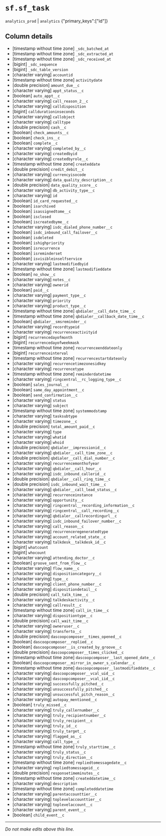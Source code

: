 # `sf.sf_task`
`analytics_prod` | `analytics`
{"primary_keys":["id"]}

## Column details
* [timestamp without time zone] `_sdc_batched_at`
* [timestamp without time zone] `_sdc_extracted_at`
* [timestamp without time zone] `_sdc_received_at`
* [bigint]    `_sdc_sequence`
* [bigint]    `_sdc_table_version`
* [character varying] `accountid`
* [timestamp without time zone] `activitydate`
* [double precision] `amount_due__c`
* [character varying] `appt_status__c`
* [boolean]   `auto_appt__c`
* [character varying] `call_reason_2__c`
* [character varying] `calldisposition`
* [bigint]    `calldurationinseconds`
* [character varying] `callobject`
* [character varying] `calltype`
* [double precision] `cash__c`
* [boolean]   `check_amounts__c`
* [boolean]   `check_ins__c`
* [boolean]   `complete__c`
* [character varying] `completed_by__c`
* [character varying] `createdbyid`
* [character varying] `createdbyrole__c`
* [timestamp without time zone] `createddate`
* [double precision] `credit_debit__c`
* [character varying] `currencyisocode`
* [character varying] `data_quality_description__c`
* [double precision] `data_quality_score__c`
* [character varying] `db_activity_type__c`
* [character varying] `id`
* [boolean]   `id_card_requested__c`
* [boolean]   `isarchived`
* [boolean]   `isassignedtome__c`
* [boolean]   `isclosed`
* [boolean]   `iscreatedbyme__c`
* [character varying] `isdc_dialed_phone_number__c`
* [boolean]   `isdc_inbound_call_failover__c`
* [boolean]   `isdeleted`
* [boolean]   `ishighpriority`
* [boolean]   `isrecurrence`
* [boolean]   `isreminderset`
* [boolean]   `isvisibleinselfservice`
* [character varying] `lastmodifiedbyid`
* [timestamp without time zone] `lastmodifieddate`
* [boolean]   `no_show__c`
* [character varying] `notes__c`
* [character varying] `ownerid`
* [boolean]   `paid__c`
* [character varying] `payment_type__c`
* [character varying] `priority`
* [character varying] `product_type__c`
* [timestamp without time zone] `qbdialer__call_date_time__c`
* [timestamp without time zone] `qbdialer__callback_date_time__c`
* [boolean]   `qbdialer__smsreminder__c`
* [character varying] `recordtypeid`
* [character varying] `recurrenceactivityid`
* [bigint]    `recurrencedayofmonth`
* [bigint]    `recurrencedayofweekmask`
* [timestamp without time zone] `recurrenceenddateonly`
* [bigint]    `recurrenceinterval`
* [timestamp without time zone] `recurrencestartdateonly`
* [character varying] `recurrencetimezonesidkey`
* [character varying] `recurrencetype`
* [timestamp without time zone] `reminderdatetime`
* [character varying] `ringcentral__rc_logging_type__c`
* [boolean]   `sales_journal__c`
* [boolean]   `same_day_appointment__c`
* [boolean]   `send_confirmation__c`
* [character varying] `status`
* [character varying] `subject`
* [timestamp without time zone] `systemmodstamp`
* [character varying] `tasksubtype`
* [character varying] `timezone__c`
* [double precision] `total_amount_paid__c`
* [character varying] `type`
* [character varying] `whatid`
* [character varying] `whoid`
* [double precision] `qbdialer__impressionid__c`
* [character varying] `qbdialer__call_time_zone__c`
* [double precision] `qbdialer__call_dial_number__c`
* [character varying] `recurrencemonthofyear`
* [character varying] `qbdialer__call_hour__c`
* [character varying] `isdc_inbound_callerid__c`
* [double precision] `qbdialer__call_ring_time__c`
* [double precision] `isdc_inbound_wait_time__c`
* [character varying] `qbdialer__call_lead_status__c`
* [character varying] `recurrenceinstance`
* [character varying] `opportunity__c`
* [character varying] `ringcentral__recording_information__c`
* [character varying] `ringcentral__call_recording__c`
* [character varying] `qbdialer__callrecordingurl__c`
* [character varying] `isdc_inbound_failover_number__c`
* [character varying] `call_reason__c`
* [character varying] `recurrenceregeneratedtype`
* [character varying] `account_related_state__c`
* [character varying] `talkdesk__talkdesk_id__c`
* [bigint]    `whatcount`
* [bigint]    `whocount`
* [character varying] `attending_doctor__c`
* [boolean]   `groove_sent_from_flow__c`
* [character varying] `flow_name__c`
* [character varying] `dispositioncategory__c`
* [character varying] `type__c`
* [character varying] `client_phone_number__c`
* [character varying] `dispositiondetail__c`
* [double precision] `call_talk_time__c`
* [character varying] `talkdeskactivity__c`
* [character varying] `callresult__c`
* [timestamp without time zone] `call_in_time__c`
* [character varying] `dispositiontype__c`
* [double precision] `call_wait_time__c`
* [character varying] `owneruser__c`
* [character varying] `transferto__c`
* [double precision] `dascoopcomposer__times_opened__c`
* [boolean]   `dascoopcomposer__replied__c`
* [boolean]   `dascoopcomposer__is_created_by_groove__c`
* [double precision] `dascoopcomposer__times_clicked__c`
* [timestamp without time zone] `dascoopcomposer__last_opened_date__c`
* [boolean]   `dascoopcomposer__mirror_in_owner_s_calendar__c`
* [timestamp without time zone] `dascoopcomposer__lastmodifieddate__c`
* [character varying] `dascoopcomposer__vcal_uid__c`
* [character varying] `dascoopcomposer__vcal_iid__c`
* [character varying] `successfully_pitched__c`
* [character varying] `unsuccessfully_pitched__c`
* [character varying] `unsuccessful_pitch_reason__c`
* [character varying] `autopay_mentioned__c`
* [boolean]   `truly_missed__c`
* [character varying] `truly_callernumber__c`
* [character varying] `truly_recipientnumber__c`
* [character varying] `truly_recipient__c`
* [character varying] `truly_id__c`
* [character varying] `truly_target__c`
* [character varying] `flagged_as__c`
* [character varying] `call_type__c`
* [timestamp without time zone] `truly_starttime__c`
* [character varying] `truly_status__c`
* [character varying] `truly_direction__c`
* [timestamp without time zone] `repliedtomessagedate__c`
* [character varying] `repliedtomessageid__c`
* [double precision] `responsetimeminutes__c`
* [timestamp without time zone] `createddatetime__c`
* [character varying] `description`
* [timestamp without time zone] `completeddatetime`
* [character varying] `parentaccounttier__c`
* [character varying] `toplevelaccounttier__c`
* [character varying] `toplevelaccount__c`
* [character varying] `parent_event__c`
* [boolean]   `child_event__c`

-------------------------------------------------------------------------------
*Do not make edits above this line.*
